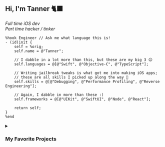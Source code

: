 ## Hi, I'm Tanner 🐈‍⬛

_Full time iOS dev_  
_Part time hacker / tinker_  

```logos
%hook Engineer // Ask me what language this is!
- (id)init {
    self = %orig;
    self.name = @"Tanner";

    // I dabble in a lot more than this, but these are my big 3 😊
    self.languages = @[@"Swift", @"Objective-C", @"TypeScript"];

    // Writing jailbreak tweaks is what got me into making iOS apps;
    // these are all skills I picked up along the way 🔧
    self.skills = @[@"Debugging", @"Performance Profiling", @"Reverse Engineering"];

    // Again, I dabble in more than these :)
    self.frameworks = @[@"UIKit", @"SwiftUI", @"Node", @"React"];

    return self;
}
%end
```

<details>
    <summary>
        <h3>My Favorite Projects</h3>
    </summary>

<table>
    
<tr>
<td><strong>Jsum</strong></td>
<td colspan=2>

A Swift Codable replacement that uses reflection to create types and map values.<br/>
No Codable, no Macros—just runtime magic 🪄✨
<br/>
<br/>

```swift
let person: (name: String, age: Int) = try Jsum.decode(
    from: ['name': 'Bob', 'age': 25]
)
```

</td>
</tr>

<tr>
</tr>

<tr>
    <td><strong>FLEX</strong></td>
    <td>A popular in-app debugging tool, capable of almost anything you can think of, from exploring the view hierarchy to calling methods in real time.</td>
    <td><img src=https://github.com/user-attachments/assets/a9786af4-9032-47cb-94fe-ab5a75d77b07 height=100px></td>
</tr>

<tr>
</tr>

<tr>
    <td><strong>Pastie</strong></td>
    <td>A clipboard manager for iOS that started as a jailbreak tweak, which I later turned into a full app. The tweak can be invoked from the keyboard in any app.</td>
    <td><img src=https://github.com/user-attachments/assets/9d46391b-4b3c-4847-bbab-a144987a8d92 height=100px></td>
</tr>

<tr>
</tr>

<tr>
    <td><strong>Receiptie</strong></td>
    <td>A receipt tracking app that uses OCR and AI to scan and organize your paper or email receipts for safekeeping. (Closed source)</td>
    <td><img src=https://github.com/user-attachments/assets/7e2e53a4-5b0d-4806-8509-26e6b644dc27 height=100px></td>
</tr>
</table>

</details>

